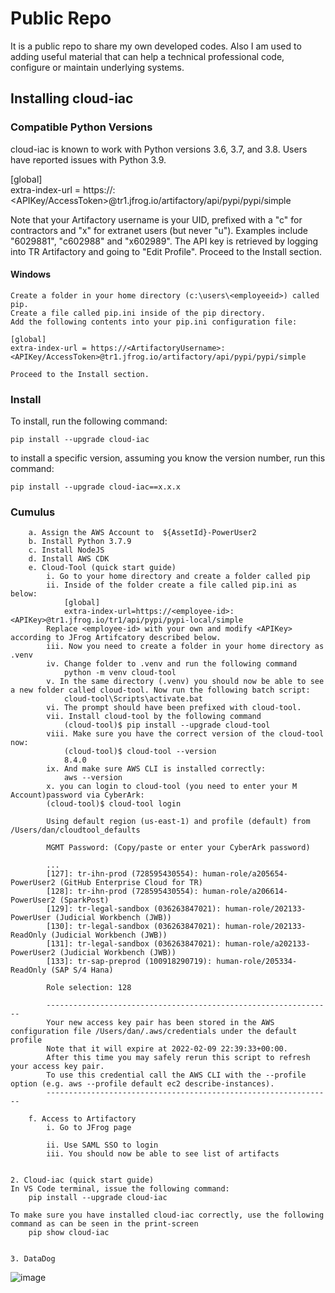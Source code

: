 # Public Repo 
It is a public repo to share my own developed codes.
Also I am used to adding useful material that can help a technical professional code, configure or maintain underlying systems.


## Installing cloud-iac

### Compatible Python Versions

cloud-iac is known to work with Python versions 3.6, 3.7, and 3.8. Users have reported issues with Python 3.9.

[global]  
extra-index-url = https://<ArtifactoryUsername>:<APIKey/AccessToken>@tr1.jfrog.io/artifactory/api/pypi/pypi/simple

Note that your Artifactory username is your UID, prefixed with a "c" for contractors and "x" for extranet users (but never "u"). Examples include "6029881", "c602988" and "x602989". The API key is retrieved by logging into TR Artifactory and going to "Edit Profile".
Proceed to the Install section. 

 
#### Windows

    Create a folder in your home directory (c:\users\<employeeid>) called pip.
    Create a file called pip.ini inside of the pip directory.
    Add the following contents into your pip.ini configuration file:

    [global]
    extra-index-url = https://<ArtifactoryUsername>:<APIKey/AccessToken>@tr1.jfrog.io/artifactory/api/pypi/pypi/simple

    Proceed to the Install section.
 
### Install

To install, run the following command:

    pip install --upgrade cloud-iac
 

to install a specific version, assuming you know the version number, run this command:

    pip install --upgrade cloud-iac==x.x.x
 

 
### Cumulus
		a. Assign the AWS Account to  ${AssetId}-PowerUser2
		b. Install Python 3.7.9
		c. Install NodeJS
		d. Install AWS CDK
		e. Cloud-Tool (quick start guide)
			i. Go to your home directory and create a folder called pip
			ii. Inside of the folder create a file called pip.ini as below:
				[global]
				extra-index-url=https://<employee-id>:<APIKey>@tr1.jfrog.io/tr1/api/pypi/pypi-local/simple
			Replace <employee-id> with your own and modify <APIKey> according to JFrog Artifcatory described below.
			iii. Now you need to create a folder in your home directory as .venv
			iv. Change folder to .venv and run the following command
				python -m venv cloud-tool
			v. In the same directory (.venv) you should now be able to see a new folder called cloud-tool. Now run the following batch script:
				cloud-tool\Scripts\activate.bat
			vi. The prompt should have been prefixed with cloud-tool.
			vii. Install cloud-tool by the following command
				(cloud-tool)$ pip install --upgrade cloud-tool
			viii. Make sure you have the correct version of the cloud-tool now:
				(cloud-tool)$ cloud-tool --version
				8.4.0
			ix. And make sure AWS CLI is installed correctly:
				aws --version
			x. you can login to cloud-tool (you need to enter your M Account)password via CyberArk:
			(cloud-tool)$ cloud-tool login
			
			Using default region (us-east-1) and profile (default) from /Users/dan/cloudtool_defaults
			
			MGMT Password: (Copy/paste or enter your CyberArk password)
			
			...
			[127]: tr-ihn-prod (728595430554): human-role/a205654-PowerUser2 (GitHub Enterprise Cloud for TR)
			[128]: tr-ihn-prod (728595430554): human-role/a206614-PowerUser2 (SparkPost)
			[129]: tr-legal-sandbox (036263847021): human-role/202133-PowerUser (Judicial Workbench (JWB))
			[130]: tr-legal-sandbox (036263847021): human-role/202133-ReadOnly (Judicial Workbench (JWB))
			[131]: tr-legal-sandbox (036263847021): human-role/a202133-PowerUser2 (Judicial Workbench (JWB))
			[133]: tr-sap-preprod (100918290719): human-role/205334-ReadOnly (SAP S/4 Hana)
			
			Role selection: 128
			
			----------------------------------------------------------------
			Your new access key pair has been stored in the AWS configuration file /Users/dan/.aws/credentials under the default profile
			Note that it will expire at 2022-02-09 22:39:33+00:00.
			After this time you may safely rerun this script to refresh your access key pair.
			To use this credential call the AWS CLI with the --profile option (e.g. aws --profile default ec2 describe-instances).
			----------------------------------------------------------------
			
		f. Access to Artifactory
			i. Go to JFrog page

			ii. Use SAML SSO to login
			iii. You should now be able to see list of artifacts

			
	2. Cloud-iac (quick start guide)
	In VS Code terminal, issue the following command:
		pip install --upgrade cloud-iac
		
	To make sure you have installed cloud-iac correctly, use the following command as can be seen in the print-screen
		pip show cloud-iac
		

	3. DataDog
![image](https://user-images.githubusercontent.com/63318092/230209511-d832c2b9-cd20-4147-b57b-275f29836d16.png)

